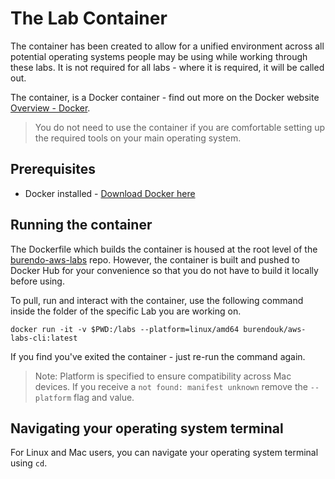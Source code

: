 # The Lab Container

The container has been created to allow for a unified environment across all potential operating systems people may be using while working through these labs.
It is not required for all labs - where it is required, it will be called out.

The container, is a Docker container - find out more on the Docker website [Overview - Docker](https://docs.docker.com/get-started/).

> You do not need to use the container if you are comfortable setting up the required tools on your main operating system.

## Prerequisites

- Docker installed - [Download Docker here](https://www.docker.com/products/docker-desktop/)

## Running the container

The Dockerfile which builds the container is housed at the root level of the [burendo-aws-labs](https://github.com/BurendoUK/burendo-aws-labs) repo.
However, the container is built and pushed to Docker Hub for your convenience so that you do not have to build it locally before using.

To pull, run and interact with the container, use the following command inside the folder of the specific Lab you are working on.
```
docker run -it -v $PWD:/labs --platform=linux/amd64 burendouk/aws-labs-cli:latest
```

If you find you've exited the container - just re-run the command again.

> Note: Platform is specified to ensure compatibility across Mac devices.
> If you receive a `not found: manifest unknown` remove the `--platform` flag and value.

## Navigating your operating system terminal
For Linux and Mac users, you can navigate your operating system terminal using
`cd`.


